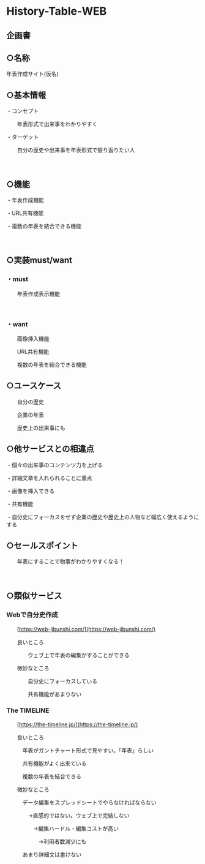 # History-Table-WEB

## 企画書

## ○名称

年表作成サイト(仮名)


## ○基本情報

・コンセプト

　　年表形式で出来事をわかりやすく

・ターゲット

　　自分の歴史や出来事を年表形式で振り返りたい人

　　

## ○機能

・年表作成機能

・URL共有機能

・複数の年表を結合できる機能

　　

## ○実装must/want

### ・must

　　年表作成表示機能

　　

### ・want

　　画像挿入機能

　　URL共有機能

　　複数の年表を結合できる機能
  
  


## ○ユースケース

　　自分の歴史

　　企業の年表

　　歴史上の出来事にも
  

## ○他サービスとの相違点

・個々の出来事のコンテンツ力を上げる

・詳細文章を入れられることに重点

・画像を挿入できる

・共有機能

・自分史にフォーカスをせず企業の歴史や歴史上の人物など幅広く使えるようにする


## ○セールスポイント

　　年表にすることで物事がわかりやすくなる！

　　

## ○類似サービス

### Webで自分史作成

　　[https://web-jibunshi.com/](https://web-jibunshi.com/)

　　良いところ

　　　　ウェブ上で年表の編集がすることができる
    

　　微妙なところ

　　　　自分史にフォーカスしている

　　　　共有機能があまりない
    
    

### The TIMELINE

　　[https://the-timeline.jp/](https://the-timeline.jp/)

　　良いところ

　　　年表がガントチャート形式で見やすい。「年表」らしい

　　　共有機能がよく出来ている

　　　複数の年表を結合できる
   

　　微妙なところ

　　　データ編集をスプレッドシートでやらなければならない

　　　　→直感的ではない。ウェブ上で完結しない

　　　　　→編集ハードル・編集コストが高い

　　　　　　→利用者数減少にも

　　　あまり詳細文は書けない
